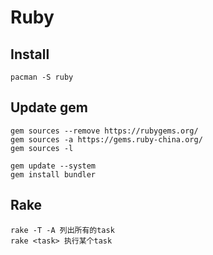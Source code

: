 # Ruby

## Install
```
pacman -S ruby
```

## Update gem
```
gem sources --remove https://rubygems.org/
gem sources -a https://gems.ruby-china.org/
gem sources -l

gem update --system
gem install bundler
```

## Rake
```
rake -T -A 列出所有的task
rake <task> 执行某个task
```
